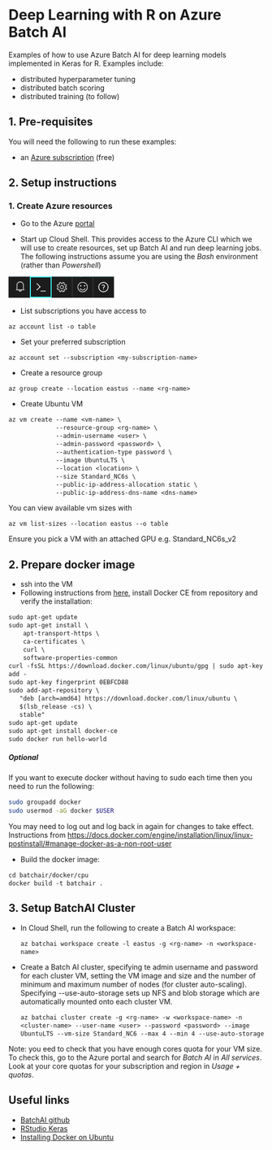 # Deep Learning with R on Azure Batch AI

Examples of how to use Azure Batch AI for deep learning models implemented in Keras for R. Examples include:

- distributed hyperparameter tuning
- distributed batch scoring
- distributed training (to follow)

## 1. Pre-requisites

You will need the following to run these examples:
- an [Azure subscription](https://azure.microsoft.com/en-gb/free/search/?OCID=AID631183_SEM_6SWb2WFu&dclid=CJuhw5yo4tsCFZFh0wodQ3oLEg) (free)

## 2. Setup instructions

### 1. Create Azure resources

- Go to the Azure [portal](https://ms.portal.azure.com/)

- Start up Cloud Shell. This provides access to the Azure CLI which we will use to create resources, set up Batch AI and run deep learning jobs. The following instructions assume you are using the *Bash* environment (rather than *Powershell*)

![Shell Icon](./images/shell-icon.png)

- List subscriptions you have access to

```
az account list -o table
```

- Set your preferred subscription
```
az account set --subscription <my-subscription-name>
```

- Create a resource group
```
az group create --location eastus --name <rg-name>
```
- Create Ubuntu VM
```
az vm create --name <vm-name> \
             --resource-group <rg-name> \
             --admin-username <user> \
             --admin-password <password> \
             --authentication-type password \
             --image UbuntuLTS \
             --location <location> \
             --size Standard_NC6s \
             --public-ip-address-allocation static \
             --public-ip-address-dns-name <dns-name>
```
You can view available vm sizes with
```
az vm list-sizes --location eastus --o table
```
Ensure you pick a VM with an attached GPU e.g. Standard_NC6s_v2
## 2. Prepare docker image
- ssh into the VM
- Following instructions from [here](https://docs.docker.com/install/linux/docker-ce/ubuntu/#supported-storage-drivers), install Docker CE from repository and verify the installation:
```
sudo apt-get update
sudo apt-get install \
    apt-transport-https \
    ca-certificates \
    curl \
    software-properties-common
curl -fsSL https://download.docker.com/linux/ubuntu/gpg | sudo apt-key add -
sudo apt-key fingerprint 0EBFCD88
sudo add-apt-repository \
   "deb [arch=amd64] https://download.docker.com/linux/ubuntu \
   $(lsb_release -cs) \
   stable"
sudo apt-get update
sudo apt-get install docker-ce
sudo docker run hello-world
```
##### Optional
If you want to execute docker without having to sudo each time then you need to run the following:
```bash
sudo groupadd docker
sudo usermod -aG docker $USER
```
You may need to log out and log back in again for changes to take effect. Instructions from https://docs.docker.com/engine/installation/linux/linux-postinstall/#manage-docker-as-a-non-root-user

- Build the docker image:
```
cd batchair/docker/cpu
docker build -t batchair .
```

## 3. Setup BatchAI Cluster

- In Cloud Shell, run the following to create a Batch AI workspace:
    ```
    az batchai workspace create -l eastus -g <rg-name> -n <workspace-name>
    ```
- Create a Batch AI cluster, specifying te admin username and password for each cluster VM, setting the VM image and size and the number of minimum and maximum number of nodes (for cluster auto-scaling). Specifying --use-auto-storage sets up NFS and blob storage which are automatically mounted onto each cluster VM.
    ```
    az batchai cluster create -g <rg-name> -w <workspace-name> -n <cluster-name> --user-name <user> --password <password> --image UbuntuLTS --vm-size Standard_NC6 --max 4 --min 4 --use-auto-storage
    ```

Note: you eed to check that you have enough cores quota for your VM size. To check this, go to the Azure portal and search for *Batch AI* in *All services*. Look at your core quotas for your subscription and region in *Usage + quotas*.


## Useful links

- [BatchAI github](https://github.com/Azure/BatchAI)
- [RStudio Keras](https://keras.rstudio.com/index.html)
- [Installing Docker on Ubuntu](https://docs.docker.com/install/linux/docker-ce/ubuntu/#supported-storage-drivers)